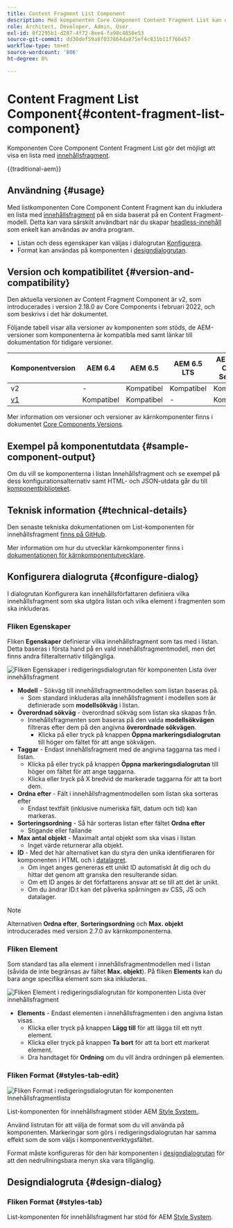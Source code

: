 ```yaml
---
title: Content Fragment List Component
description: Med komponenten Core Component Content Fragment List kan du visa en lista med innehållsfragment.
role: Architect, Developer, Admin, User
exl-id: 0f2295b1-d287-4f72-8ee4-fa98c4850e53
source-git-commit: dd30def59a8f037864da875ef4c831b11f766e57
workflow-type: tm+mt
source-wordcount: '806'
ht-degree: 0%

---
```



# Content Fragment List Component{#content-fragment-list-component}

Komponenten Core Component Content Fragment List gör det möjligt att visa en lista med [innehållsfragment](https://experienceleague.adobe.com/docs/experience-manager-cloud-service/assets/content-fragments/content-fragments.html?lang=sv-SE).

{{traditional-aem}}

## Användning {#usage}

Med listkomponenten Core Component Content Fragment kan du inkludera en lista med [innehållsfragment](https://experienceleague.adobe.com/docs/experience-manager-cloud-service/assets/content-fragments/content-fragments.html?lang=sv-SE) på en sida baserat på en Content Fragment-modell. Detta kan vara särskilt användbart när du skapar [headless-innehåll](https://helpx.adobe.com/se/experience-manager/6-5/sites/developing/user-guide.html?topic=/experience-manager/6-5/sites/developing/morehelp/headless.ug.js) som enkelt kan användas av andra program.

* Listan och dess egenskaper kan väljas i dialogrutan [Konfigurera](#configure-dialog).
* Format kan användas på komponenten i [designdialogrutan](#design-dialog).

## Version och kompatibilitet {#version-and-compatibility}

Den aktuella versionen av Content Fragment Component är v2, som introducerades i version 2.18.0 av Core Components i februari 2022, och som beskrivs i det här dokumentet.

Följande tabell visar alla versioner av komponenten som stöds, de AEM-versioner som komponenterna är kompatibla med samt länkar till dokumentation för tidigare versioner.

| Komponentversion | AEM 6.4 | AEM 6.5 | AEM 6.5 LTS | AEM as a Cloud Service |
|---|----|---|---|---|
| v2 | - | Kompatibel | Kompatibel | Kompatibel |
| [v1](v1/content-fragment-list.md) | Kompatibel | Kompatibel | - | Kompatibel |

Mer information om versioner och versioner av kärnkomponenter finns i dokumentet [Core Components Versions](/help/versions.md).

## Exempel på komponentutdata {#sample-component-output}

Om du vill se komponenterna i listan Innehållsfragment och se exempel på dess konfigurationsalternativ samt HTML- och JSON-utdata går du till [komponentbiblioteket](https://adobe.com/go/aem_cmp_library_cflist).

## Teknisk information {#technical-details}

Den senaste tekniska dokumentationen om List-komponenten för innehållsfragment [&#x200B; finns på GitHub](https://adobe.com/go/aem_cmp_tech_cflist_v1).

Mer information om hur du utvecklar kärnkomponenter finns i [dokumentationen för kärnkomponentutvecklare](/help/developing/overview.md).

## Konfigurera dialogruta {#configure-dialog}

I dialogrutan Konfigurera kan innehållsförfattaren definiera vilka innehållsfragment som ska utgöra listan och vilka element i fragmenten som ska inkluderas.

### Fliken Egenskaper

Fliken **Egenskaper** definierar vilka innehållsfragment som tas med i listan. Detta baseras i första hand på en vald innehållsfragmentmodell, men det finns andra filteralternativ tillgängliga.

![Fliken Egenskaper i redigeringsdialogrutan för komponenten Lista över innehållsfragment](/help/assets/content-fragment-list-properties.png)

* **Modell** - Sökväg till innehållsfragmentmodellen som listan baseras på.
   * Som standard inkluderas alla innehållsfragment i modellen som är definierade som **modellsökväg** i listan.
* **Överordnad sökväg** - överordnad sökväg som listan ska skapas från.
   * Innehållsfragmenten som baseras på den valda **modellsökvägen** filtreras efter dem på den angivna **överordnade sökvägen**.
      * Klicka på eller tryck på knappen **Öppna markeringsdialogrutan** till höger om fältet för att ange sökvägen.
* **Taggar** - Endast innehållsfragment med de angivna taggarna tas med i listan.
   * Klicka på eller tryck på knappen **Öppna markeringsdialogrutan** till höger om fältet för att ange taggarna.
   * Klicka eller tryck på X bredvid de markerade taggarna för att ta bort dem.
* **Ordna efter** - Fält i innehållsfragmentmodellen som listan ska sorteras efter
   * Endast textfält (inklusive numeriska fält, datum och tid) kan markeras.
* **Sorteringsordning** - Så här sorteras listan efter fältet **Ordna efter**
   * Stigande eller fallande
* **Max antal objekt** - Maximalt antal objekt som ska visas i listan
   * Inget värde returnerar alla objekt.
* **ID** - Med det här alternativet kan du styra den unika identifieraren för komponenten i HTML och i [datalagret](/help/developing/data-layer/overview.md).
   * Om inget anges genereras ett unikt ID automatiskt åt dig och du hittar det genom att granska den resulterande sidan.
   * Om ett ID anges är det författarens ansvar att se till att det är unikt.
   * Om du ändrar ID:t kan det påverka spårningen av CSS, JS och datalager.

>[!NOTE]
>Alternativen **Ordna efter**, **Sorteringsordning** och **Max. objekt** introducerades med version 2.7.0 av kärnkomponenterna.

### Fliken Element

Som standard tas alla element i innehållsfragmentmodellen med i listan (såvida de inte begränsas av fältet **Max. objekt**). På fliken **Elements** kan du bara ange specifika element som ska inkluderas.

![Fliken Element i redigeringsdialogrutan för komponenten Lista över innehållsfragment](/help/assets/content-fragment-list-elements.png)

* **Elements** - Endast elementen i innehållsfragmenten i den angivna listan visas.
   * Klicka eller tryck på knappen **Lägg till** för att lägga till ett nytt element.
   * Klicka eller tryck på knappen **Ta bort** för att ta bort ett markerat element.
   * Dra handtaget för **Ordning** om du vill ändra ordningen på elementen.

### Fliken Format {#styles-tab-edit}

![Fliken Format i redigeringsdialogrutan för komponenten Innehållsfragmentlista](/help/assets/content-fragment-list-styles.png)

List-komponenten för innehållsfragment stöder AEM [Style System.](/help/get-started/authoring.md#component-styling).

Använd listrutan för att välja de format som du vill använda på komponenten. Markeringar som görs i redigeringsdialogrutan har samma effekt som de som väljs i komponentverktygsfältet.

Format måste konfigureras för den här komponenten i [designdialogrutan](#design-dialog) för att den nedrullningsbara menyn ska vara tillgänglig.

## Designdialogruta {#design-dialog}

### Fliken Format {#styles-tab}

List-komponenten för innehållsfragment har stöd för AEM [Style System](/help/get-started/authoring.md#component-styling).
